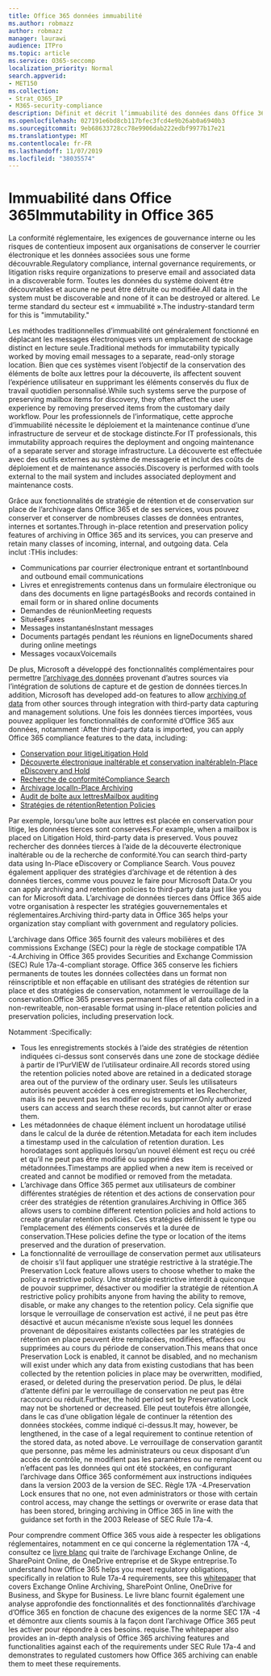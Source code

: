 ```yaml
---
title: Office 365 données immuabilité
ms.author: robmazz
author: robmazz
manager: laurawi
audience: ITPro
ms.topic: article
ms.service: O365-seccomp
localization_priority: Normal
search.appverid:
- MET150
ms.collection:
- Strat_O365_IP
- M365-security-compliance
description: Définit et décrit l’immuabilité des données dans Office 365.
ms.openlocfilehash: 027191e6bd8cb117bfec3fcd4e9b26ab0a6940b3
ms.sourcegitcommit: 9eb68633728cc78e9906dab222edbf9977b17e21
ms.translationtype: MT
ms.contentlocale: fr-FR
ms.lasthandoff: 11/07/2019
ms.locfileid: "38035574"
---
```

# <a name="immutability-in-office-365"></a><span data-ttu-id="9477d-103">Immuabilité dans Office 365</span><span class="sxs-lookup"><span data-stu-id="9477d-103">Immutability in Office 365</span></span>

<span data-ttu-id="9477d-104">La conformité réglementaire, les exigences de gouvernance interne ou les risques de contentieux imposent aux organisations de conserver le courrier électronique et les données associées sous une forme découvrable.</span><span class="sxs-lookup"><span data-stu-id="9477d-104">Regulatory compliance, internal governance requirements, or litigation risks require organizations to preserve email and associated data in a discoverable form.</span></span> <span data-ttu-id="9477d-105">Toutes les données du système doivent être découvrables et aucune ne peut être détruite ou modifiée.</span><span class="sxs-lookup"><span data-stu-id="9477d-105">All data in the system must be discoverable and none of it can be destroyed or altered.</span></span> <span data-ttu-id="9477d-106">Le terme standard du secteur est « immuabilité ».</span><span class="sxs-lookup"><span data-stu-id="9477d-106">The industry-standard term for this is "immutability."</span></span>

<span data-ttu-id="9477d-107">Les méthodes traditionnelles d’immuabilité ont généralement fonctionné en déplacant les messages électroniques vers un emplacement de stockage distinct en lecture seule.</span><span class="sxs-lookup"><span data-stu-id="9477d-107">Traditional methods for immutability typically worked by moving email messages to a separate, read-only storage location.</span></span> <span data-ttu-id="9477d-108">Bien que ces systèmes visent l’objectif de la conservation des éléments de boîte aux lettres pour la découverte, ils affectent souvent l’expérience utilisateur en supprimant les éléments conservés du flux de travail quotidien personnalisé.</span><span class="sxs-lookup"><span data-stu-id="9477d-108">While such systems serve the purpose of preserving mailbox items for discovery, they often affect the user experience by removing preserved items from the customary daily workflow.</span></span> <span data-ttu-id="9477d-109">Pour les professionnels de l’informatique, cette approche d’immuabilité nécessite le déploiement et la maintenance continue d’une infrastructure de serveur et de stockage distincte.</span><span class="sxs-lookup"><span data-stu-id="9477d-109">For IT professionals, this immutability approach requires the deployment and ongoing maintenance of a separate server and storage infrastructure.</span></span> <span data-ttu-id="9477d-110">La découverte est effectuée avec des outils externes au système de messagerie et inclut des coûts de déploiement et de maintenance associés.</span><span class="sxs-lookup"><span data-stu-id="9477d-110">Discovery is performed with tools external to the mail system and includes associated deployment and maintenance costs.</span></span>

<span data-ttu-id="9477d-111">Grâce aux fonctionnalités de stratégie de rétention et de conservation sur place de l’archivage dans Office 365 et de ses services, vous pouvez conserver et conserver de nombreuses classes de données entrantes, internes et sortantes.</span><span class="sxs-lookup"><span data-stu-id="9477d-111">Through in-place retention and preservation policy features of archiving in Office 365 and its services, you can preserve and retain many classes of incoming, internal, and outgoing data.</span></span> <span data-ttu-id="9477d-112">Cela inclut :</span><span class="sxs-lookup"><span data-stu-id="9477d-112">THis includes:</span></span>

- <span data-ttu-id="9477d-113">Communications par courrier électronique entrant et sortant</span><span class="sxs-lookup"><span data-stu-id="9477d-113">Inbound and outbound email communications</span></span>
- <span data-ttu-id="9477d-114">Livres et enregistrements contenus dans un formulaire électronique ou dans des documents en ligne partagés</span><span class="sxs-lookup"><span data-stu-id="9477d-114">Books and records contained in email form or in shared online documents</span></span>
- <span data-ttu-id="9477d-115">Demandes de réunion</span><span class="sxs-lookup"><span data-stu-id="9477d-115">Meeting requests</span></span>
- <span data-ttu-id="9477d-116">Situées</span><span class="sxs-lookup"><span data-stu-id="9477d-116">Faxes</span></span>
- <span data-ttu-id="9477d-117">Messages instantanés</span><span class="sxs-lookup"><span data-stu-id="9477d-117">Instant messages</span></span>
- <span data-ttu-id="9477d-118">Documents partagés pendant les réunions en ligne</span><span class="sxs-lookup"><span data-stu-id="9477d-118">Documents shared during online meetings</span></span>
- <span data-ttu-id="9477d-119">Messages vocaux</span><span class="sxs-lookup"><span data-stu-id="9477d-119">Voicemails</span></span>

<span data-ttu-id="9477d-120">De plus, Microsoft a développé des fonctionnalités complémentaires pour permettre [l’archivage des données](https://support.office.com/article/Archiving-third-party-data-in-Office-365-0ce338d5-3666-4a18-86ab-c6910ff408cc) provenant d’autres sources via l’intégration de solutions de capture et de gestion de données tierces.</span><span class="sxs-lookup"><span data-stu-id="9477d-120">In addition, Microsoft has developed add-on features to allow [archiving of data](https://support.office.com/article/Archiving-third-party-data-in-Office-365-0ce338d5-3666-4a18-86ab-c6910ff408cc) from other sources through integration with third-party data capturing and management solutions.</span></span> <span data-ttu-id="9477d-121">Une fois les données tierces importées, vous pouvez appliquer les fonctionnalités de conformité d’Office 365 aux données, notamment :</span><span class="sxs-lookup"><span data-stu-id="9477d-121">After third-party data is imported, you can apply Office 365 compliance features to the data, including:</span></span>

- [<span data-ttu-id="9477d-122">Conservation pour litige</span><span class="sxs-lookup"><span data-stu-id="9477d-122">Litigation Hold</span></span>](https://docs.microsoft.com/microsoft-365/compliance/create-a-litigation-hold)
- [<span data-ttu-id="9477d-123">Découverte électronique inaltérable et conservation inaltérable</span><span class="sxs-lookup"><span data-stu-id="9477d-123">In-Place eDiscovery and Hold</span></span>](https://docs.microsoft.com/microsoft-365/compliance/manage-legal-investigations)
- [<span data-ttu-id="9477d-124">Recherche de conformité</span><span class="sxs-lookup"><span data-stu-id="9477d-124">Compliance Search</span></span>](https://docs.microsoft.com/microsoft-365/compliance/search-for-content)
- [<span data-ttu-id="9477d-125">Archivage local</span><span class="sxs-lookup"><span data-stu-id="9477d-125">In-Place Archiving</span></span>](https://docs.microsoft.com/microsoft-365/compliance/enable-archive-mailboxes)
- [<span data-ttu-id="9477d-126">Audit de boîte aux lettres</span><span class="sxs-lookup"><span data-stu-id="9477d-126">Mailbox auditing</span></span>](https://docs.microsoft.com/microsoft-365/compliance/enable-mailbox-auditing)
- [<span data-ttu-id="9477d-127">Stratégies de rétention</span><span class="sxs-lookup"><span data-stu-id="9477d-127">Retention Policies</span></span>](https://docs.microsoft.com/microsoft-365/compliance/retention-policies)

<span data-ttu-id="9477d-128">Par exemple, lorsqu’une boîte aux lettres est placée en conservation pour litige, les données tierces sont conservées.</span><span class="sxs-lookup"><span data-stu-id="9477d-128">For example, when a mailbox is placed on Litigation Hold, third-party data is preserved.</span></span> <span data-ttu-id="9477d-129">Vous pouvez rechercher des données tierces à l’aide de la découverte électronique inaltérable ou de la recherche de conformité.</span><span class="sxs-lookup"><span data-stu-id="9477d-129">You can search third-party data using In-Place eDiscovery or Compliance Search.</span></span> <span data-ttu-id="9477d-130">Vous pouvez également appliquer des stratégies d’archivage et de rétention à des données tierces, comme vous pouvez le faire pour Microsoft Data.</span><span class="sxs-lookup"><span data-stu-id="9477d-130">Or you can apply archiving and retention policies to third-party data just like you can for Microsoft data.</span></span> <span data-ttu-id="9477d-131">L’archivage de données tierces dans Office 365 aide votre organisation à respecter les stratégies gouvernementales et réglementaires.</span><span class="sxs-lookup"><span data-stu-id="9477d-131">Archiving third-party data in Office 365 helps your organization stay compliant with government and regulatory policies.</span></span>

<span data-ttu-id="9477d-132">L’archivage dans Office 365 fournit des valeurs mobilières et des commissions Exchange (SEC) pour la règle de stockage compatible 17A -4.</span><span class="sxs-lookup"><span data-stu-id="9477d-132">Archiving in Office 365 provides Securities and Exchange Commission (SEC) Rule 17a-4-compliant storage.</span></span> <span data-ttu-id="9477d-133">Office 365 conserve les fichiers permanents de toutes les données collectées dans un format non réinscriptible et non effaçable en utilisant des stratégies de rétention sur place et des stratégies de conservation, notamment le verrouillage de la conservation.</span><span class="sxs-lookup"><span data-stu-id="9477d-133">Office 365 preserves permanent files of all data collected in a non-rewriteable, non-erasable format using in-place retention policies and preservation policies, including preservation lock.</span></span>

<span data-ttu-id="9477d-134">Notamment :</span><span class="sxs-lookup"><span data-stu-id="9477d-134">Specifically:</span></span>

- <span data-ttu-id="9477d-135">Tous les enregistrements stockés à l’aide des stratégies de rétention indiquées ci-dessus sont conservés dans une zone de stockage dédiée à partir de l’PurVIEW de l’utilisateur ordinaire.</span><span class="sxs-lookup"><span data-stu-id="9477d-135">All records stored using the retention policies noted above are retained in a dedicated storage area out of the purview of the ordinary user.</span></span> <span data-ttu-id="9477d-136">Seuls les utilisateurs autorisés peuvent accéder à ces enregistrements et les Rechercher, mais ils ne peuvent pas les modifier ou les supprimer.</span><span class="sxs-lookup"><span data-stu-id="9477d-136">Only authorized users can access and search these records, but cannot alter or erase them.</span></span>
- <span data-ttu-id="9477d-137">Les métadonnées de chaque élément incluent un horodatage utilisé dans le calcul de la durée de rétention.</span><span class="sxs-lookup"><span data-stu-id="9477d-137">Metadata for each item includes a timestamp used in the calculation of retention duration.</span></span> <span data-ttu-id="9477d-138">Les horodatages sont appliqués lorsqu’un nouvel élément est reçu ou créé et qu’il ne peut pas être modifié ou supprimé des métadonnées.</span><span class="sxs-lookup"><span data-stu-id="9477d-138">Timestamps are applied when a new item is received or created and cannot be modified or removed from the metadata.</span></span>
- <span data-ttu-id="9477d-139">L’archivage dans Office 365 permet aux utilisateurs de combiner différentes stratégies de rétention et des actions de conservation pour créer des stratégies de rétention granulaires.</span><span class="sxs-lookup"><span data-stu-id="9477d-139">Archiving in Office 365 allows users to combine different retention policies and hold actions to create granular retention policies.</span></span> <span data-ttu-id="9477d-140">Ces stratégies définissent le type ou l’emplacement des éléments conservés et la durée de conservation.</span><span class="sxs-lookup"><span data-stu-id="9477d-140">THese policies define the type or location of the items preserved and the duration of preservation.</span></span>
- <span data-ttu-id="9477d-141">La fonctionnalité de verrouillage de conservation permet aux utilisateurs de choisir s’il faut appliquer une stratégie restrictive à la stratégie.</span><span class="sxs-lookup"><span data-stu-id="9477d-141">The Preservation Lock feature allows users to choose whether to make the policy a restrictive policy.</span></span> <span data-ttu-id="9477d-142">Une stratégie restrictive interdit à quiconque de pouvoir supprimer, désactiver ou modifier la stratégie de rétention.</span><span class="sxs-lookup"><span data-stu-id="9477d-142">A restrictive policy prohibits anyone from having the ability to remove, disable, or make any changes to the retention policy.</span></span> <span data-ttu-id="9477d-143">Cela signifie que lorsque le verrouillage de conservation est activé, il ne peut pas être désactivé et aucun mécanisme n’existe sous lequel les données provenant de dépositaires existants collectées par les stratégies de rétention en place peuvent être remplacées, modifiées, effacées ou supprimées au cours du période de conservation.</span><span class="sxs-lookup"><span data-stu-id="9477d-143">This means that once Preservation Lock is enabled, it cannot be disabled, and no mechanism will exist under which any data from existing custodians that has been collected by the retention policies in place may be overwritten, modified, erased, or deleted during the preservation period.</span></span> <span data-ttu-id="9477d-144">De plus, le délai d’attente défini par le verrouillage de conservation ne peut pas être raccourci ou réduit.</span><span class="sxs-lookup"><span data-stu-id="9477d-144">Further, the hold period set by Preservation Lock may not be shortened or decreased.</span></span> <span data-ttu-id="9477d-145">Elle peut toutefois être allongée, dans le cas d’une obligation légale de continuer la rétention des données stockées, comme indiqué ci-dessus.</span><span class="sxs-lookup"><span data-stu-id="9477d-145">It may, however, be lengthened, in the case of a legal requirement to continue retention of the stored data, as noted above.</span></span> <span data-ttu-id="9477d-146">Le verrouillage de conservation garantit que personne, pas même les administrateurs ou ceux disposant d’un accès de contrôle, ne modifient pas les paramètres ou ne remplacent ou n’effacent pas les données qui ont été stockées, en configurant l’archivage dans Office 365 conformément aux instructions indiquées dans la version 2003 de la version de SEC. Règle 17A -4.</span><span class="sxs-lookup"><span data-stu-id="9477d-146">Preservation Lock ensures that no one, not even administrators or those with certain control access, may change the settings or overwrite or erase data that has been stored, bringing archiving in Office 365 in line with the guidance set forth in the 2003 Release of SEC Rule 17a-4.</span></span>

<span data-ttu-id="9477d-147">Pour comprendre comment Office 365 vous aide à respecter les obligations réglementaires, notamment en ce qui concerne la réglementation 17A -4, consultez ce [livre blanc](https://go.microsoft.com/fwlink/?linkid=830440) qui traite de l’archivage Exchange Online, de SharePoint Online, de OneDrive entreprise et de Skype entreprise.</span><span class="sxs-lookup"><span data-stu-id="9477d-147">To understand how Office 365 helps you meet regulatory obligations, specifically in relation to Rule 17a-4 requirements, see this [whitepaper](https://go.microsoft.com/fwlink/?linkid=830440) that covers Exchange Online Archiving, SharePoint Online, OneDrive for Business, and Skype for Business.</span></span> <span data-ttu-id="9477d-148">Le livre blanc fournit également une analyse approfondie des fonctionnalités et des fonctionnalités d’archivage d’Office 365 en fonction de chacune des exigences de la norme SEC 17A -4 et démontre aux clients soumis à la façon dont l’archivage Office 365 peut les activer pour répondre à ces besoins. requise.</span><span class="sxs-lookup"><span data-stu-id="9477d-148">The whitepaper also provides an in-depth analysis of Office 365 archiving features and functionalities against each of the requirements under SEC Rule 17a-4 and demonstrates to regulated customers how Office 365 archiving can enable them to meet these requirements.</span></span>